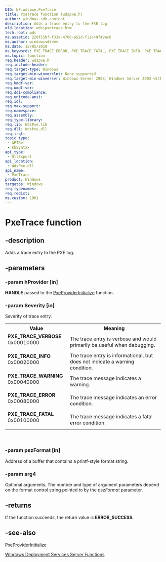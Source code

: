 ```yaml
---
UID: NF:wdspxe.PxeTrace
title: PxeTrace function (wdspxe.h)
author: windows-sdk-content
description: Adds a trace entry to the PXE log.
old-location: wds\pxetrace.htm
tech.root: wds
ms.assetid: 220f15bf-f33a-4706-a52d-f11c40f49ac0
ms.author: windowssdkdev
ms.date: 12/05/2018
ms.keywords: PXE_TRACE_ERROR, PXE_TRACE_FATAL, PXE_TRACE_INFO, PXE_TRACE_VERBOSE, PXE_TRACE_WARNING, PxeTrace, PxeTrace function [Windows Deployment Services], wds.pxetrace, wdspxe/PxeTrace
ms.topic: function
req.header: wdspxe.h
req.include-header: 
req.target-type: Windows
req.target-min-winverclnt: None supported
req.target-min-winversvr: Windows Server 2008, Windows Server 2003 with SP2 [desktop apps only]
req.kmdf-ver: 
req.umdf-ver: 
req.ddi-compliance: 
req.unicode-ansi: 
req.idl: 
req.max-support: 
req.namespace: 
req.assembly: 
req.type-library: 
req.lib: WdsPxe.lib
req.dll: WdsPxe.dll
req.irql: 
topic_type:
 - APIRef
 - kbSyntax
api_type:
 - DllExport
api_location:
 - WdsPxe.dll
api_name:
 - PxeTrace
product: Windows
targetos: Windows
req.typenames: 
req.redist: 
ms.custom: 19H1
---
```


# PxeTrace function


## -description


Adds a trace entry to the PXE log.


## -parameters




### -param hProvider [in]

<b>HANDLE</b> passed to the 
      <a href="https://docs.microsoft.com/windows/desktop/Wds/pxeproviderinitialize">PxeProviderInitialize</a> function.


### -param Severity [in]

Severity of trace entry.

<table>
<tr>
<th>Value</th>
<th>Meaning</th>
</tr>
<tr>
<td width="40%"><a id="PXE_TRACE_VERBOSE"></a><a id="pxe_trace_verbose"></a><dl>
<dt><b>PXE_TRACE_VERBOSE</b></dt>
<dt>0x00010000</dt>
</dl>
</td>
<td width="60%">
The trace entry is verbose and would primarily be useful when debugging.

</td>
</tr>
<tr>
<td width="40%"><a id="PXE_TRACE_INFO"></a><a id="pxe_trace_info"></a><dl>
<dt><b>PXE_TRACE_INFO</b></dt>
<dt>0x00020000</dt>
</dl>
</td>
<td width="60%">
The trace entry is informational, but does not indicate a warning condition.

</td>
</tr>
<tr>
<td width="40%"><a id="PXE_TRACE_WARNING"></a><a id="pxe_trace_warning"></a><dl>
<dt><b>PXE_TRACE_WARNING</b></dt>
<dt>0x00040000</dt>
</dl>
</td>
<td width="60%">
The trace message indicates a warning.

</td>
</tr>
<tr>
<td width="40%"><a id="PXE_TRACE_ERROR"></a><a id="pxe_trace_error"></a><dl>
<dt><b>PXE_TRACE_ERROR</b></dt>
<dt>0x00080000</dt>
</dl>
</td>
<td width="60%">
The trace message indicates an error condition.

</td>
</tr>
<tr>
<td width="40%"><a id="PXE_TRACE_FATAL"></a><a id="pxe_trace_fatal"></a><dl>
<dt><b>PXE_TRACE_FATAL</b></dt>
<dt>0x00100000</dt>
</dl>
</td>
<td width="60%">
The trace message indicates a fatal error condition.

</td>
</tr>
</table>
 


### -param pszFormat [in]

Address of a buffer that contains a printf-style format string.


### -param arg4

Optional arguments. The number and type of argument parameters depend on the format control string pointed 
      to by the <i>pszFormat</i> parameter.


## -returns



If the function succeeds, the return value is <b>ERROR_SUCCESS</b>.




## -see-also




<a href="https://docs.microsoft.com/windows/desktop/Wds/pxeproviderinitialize">PxeProviderInitialize</a>



<a href="https://docs.microsoft.com/windows/desktop/Wds/windows-deployment-services-server-functions">Windows Deployment Services Server Functions</a>
 

 

